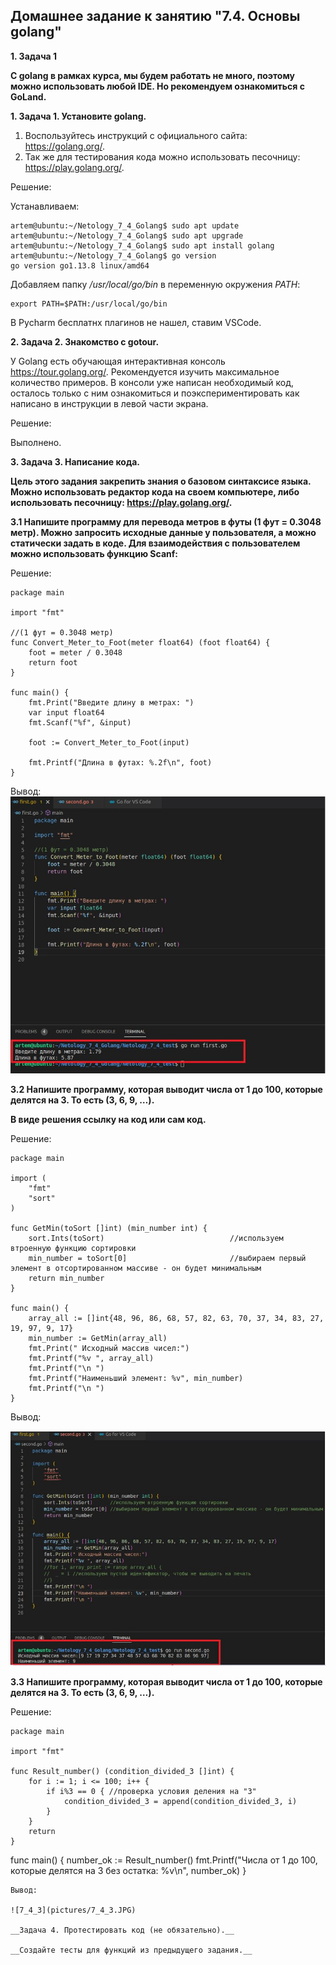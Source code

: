 ## Домашнее задание к занятию "7.4. Основы golang"

__1.	Задача 1__

__С golang в рамках курса, мы будем работать не много, поэтому можно использовать любой IDE. Но рекомендуем ознакомиться с GoLand.__

__1.	Задача 1. Установите golang.__

1)	Воспользуйтесь инструкций с официального сайта: https://golang.org/.
2)	Так же для тестирования кода можно использовать песочницу: https://play.golang.org/.

Решение:

Устанавливаем:
```
artem@ubuntu:~/Netology_7_4_Golang$ sudo apt update
artem@ubuntu:~/Netology_7_4_Golang$ sudo apt upgrade
artem@ubuntu:~/Netology_7_4_Golang$ sudo apt install golang
artem@ubuntu:~/Netology_7_4_Golang$ go version
go version go1.13.8 linux/amd64
```
Добавляем папку */usr/local/go/bin* в переменную окружения *PATH*:
```
export PATH=$PATH:/usr/local/go/bin
```
В Pycharm бесплатнх плагинов не нашел, ставим VSCode.

__2.	Задача 2. Знакомство с gotour.__

У Golang есть обучающая интерактивная консоль https://tour.golang.org/. Рекомендуется изучить максимальное количество примеров. В консоли уже написан необходимый код, осталось только с ним ознакомиться и поэкспериментировать как написано в инструкции в левой части экрана.

Решение:

Выполнено.

__3.	Задача 3. Написание кода.__

__Цель этого задания закрепить знания о базовом синтаксисе языка. Можно использовать редактор кода на своем компьютере, либо использовать песочницу: https://play.golang.org/.__

__3.1	Напишите программу для перевода метров в футы (1 фут = 0.3048 метр). Можно запросить исходные данные у пользователя, а можно статически задать в коде. Для взаимодействия с пользователем можно использовать функцию Scanf:__

Решение:
```
package main

import "fmt"

//(1 фут = 0.3048 метр)
func Convert_Meter_to_Foot(meter float64) (foot float64) {
	foot = meter / 0.3048
	return foot
}

func main() {
	fmt.Print("Введите длину в метрах: ")
	var input float64
	fmt.Scanf("%f", &input)

	foot := Convert_Meter_to_Foot(input)

	fmt.Printf("Длина в футах: %.2f\n", foot)
}
```
Вывод:
![7_4_1](pictures/7_4_1.JPG) 

__3.2	Напишите программу, которая выводит числа от 1 до 100, которые делятся на 3. То есть (3, 6, 9, …).__

__В виде решения ссылку на код или сам код.__

Решение:
```
package main

import (
	"fmt"
	"sort"
)

func GetMin(toSort []int) (min_number int) {
	sort.Ints(toSort)                            //используем втроенную функцию сортировки
	min_number = toSort[0]                       //выбираем первый элемент в отсортированном массиве - он будет минимальным
	return min_number
}

func main() {
	array_all := []int{48, 96, 86, 68, 57, 82, 63, 70, 37, 34, 83, 27, 19, 97, 9, 17}
	min_number := GetMin(array_all)
	fmt.Print(" Исходный массив чисел:")
	fmt.Printf("%v ", array_all)
	fmt.Printf("\n ")
	fmt.Printf("Наименьший элемент: %v", min_number)
	fmt.Printf("\n ")
}
```
Вывод:

![7_4_2](pictures/7_4_2.JPG) 

__3.3	Напишите программу, которая выводит числа от 1 до 100, которые делятся на 3. То есть (3, 6, 9, …).__

Решение:
```
package main

import "fmt"

func Result_number() (condition_divided_3 []int) {
	for i := 1; i <= 100; i++ {
		if i%3 == 0 { //проверка условия деления на "3"
			condition_divided_3 = append(condition_divided_3, i)
		}
	}
	return
}
```
func main() {
	number_ok := Result_number()
	fmt.Printf("Числа от 1 до 100, которые делятся на 3 без остатка: %v\n", number_ok)
}
```
Вывод:

![7_4_3](pictures/7_4_3.JPG) 

__Задача 4. Протестировать код (не обязательно).__

__Создайте тесты для функций из предыдущего задания.__
